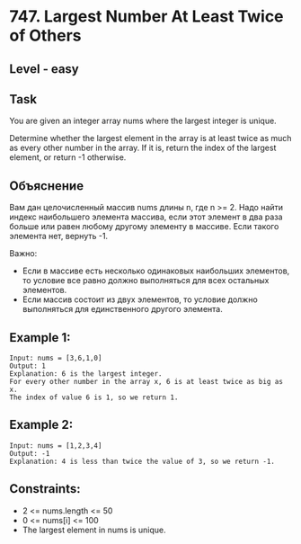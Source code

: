 # 747. Largest Number At Least Twice of Others


## Level - easy


## Task
You are given an integer array nums where the largest integer is unique.

Determine whether the largest element in the array is at least twice as much as every other number in the array. 
If it is, return the index of the largest element, or return -1 otherwise.


## Объяснение
Вам дан целочисленный массив nums длины n, где n >= 2.
Надо найти индекс наибольшего элемента массива, если этот элемент в два раза больше 
или равен любому другому элементу в массиве. Если такого элемента нет, вернуть -1.

Важно:
- Если в массиве есть несколько одинаковых наибольших элементов, то условие все равно должно выполняться для всех остальных элементов.
- Если массив состоит из двух элементов, то условие должно выполняться для единственного другого элемента.

## Example 1:
````
Input: nums = [3,6,1,0]
Output: 1
Explanation: 6 is the largest integer.
For every other number in the array x, 6 is at least twice as big as x.
The index of value 6 is 1, so we return 1.
````


## Example 2:
````
Input: nums = [1,2,3,4]
Output: -1
Explanation: 4 is less than twice the value of 3, so we return -1.
````


## Constraints:
- 2 <= nums.length <= 50
- 0 <= nums[i] <= 100
- The largest element in nums is unique.